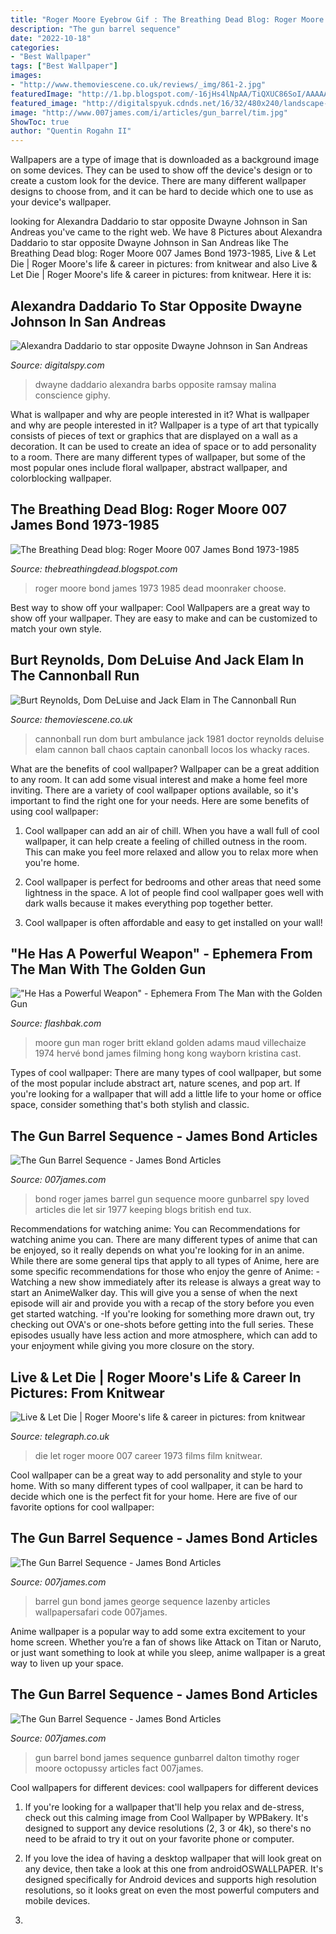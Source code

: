```yaml
---
title: "Roger Moore Eyebrow Gif : The Breathing Dead Blog: Roger Moore 007 James Bond 1973-1985"
description: "The gun barrel sequence"
date: "2022-10-18"
categories:
- "Best Wallpaper"
tags: ["Best Wallpaper"]
images:
- "http://www.themoviescene.co.uk/reviews/_img/861-2.jpg"
featuredImage: "http://1.bp.blogspot.com/-16jHs4lNpAA/TiQXUC86SoI/AAAAAAAABRE/-7fkRGY4x4M/s1600/moore.jpg"
featured_image: "http://digitalspyuk.cdnds.net/16/32/480x240/landscape-1470917828-rock-eyebrow.gif"
image: "http://www.007james.com/i/articles/gun_barrel/tim.jpg"
ShowToc: true
author: "Quentin Rogahn II"
---
```



Wallpapers are a type of image that is downloaded as a background image on some devices. They can be used to show off the device's design or to create a custom look for the device. There are many different wallpaper designs to choose from, and it can be hard to decide which one to use as your device's wallpaper.

	

		
looking for Alexandra Daddario to star opposite Dwayne Johnson in San Andreas you've came to the right web. We have 8 Pictures about Alexandra Daddario to star opposite Dwayne Johnson in San Andreas like The Breathing Dead blog: Roger Moore 007 James Bond 1973-1985, Live &amp; Let Die | Roger Moore&#039;s life &amp; career in pictures: from knitwear and also Live &amp; Let Die | Roger Moore&#039;s life &amp; career in pictures: from knitwear. Here it is:
		
    
## Alexandra Daddario To Star Opposite Dwayne Johnson In San Andreas

<img loading=lazy src="http://digitalspyuk.cdnds.net/16/32/480x240/landscape-1470917828-rock-eyebrow.gif" onerror="this.onerror=null;this.src='https://tse4.mm.bing.net/th?id=OIP.o42-j6XV4TVqCBToiWvnHgHaDt&amp;pid=15.1';" alt="Alexandra Daddario to star opposite Dwayne Johnson in San Andreas">

_Source: digitalspy.com_

>dwayne daddario alexandra barbs opposite ramsay malina conscience giphy. 

	

What is wallpaper and why are people interested in it?
What is wallpaper and why are people interested in it?
Wallpaper is a type of art that typically consists of pieces of text or graphics that are displayed on a wall as a decoration. It can be used to create an idea of space or to add personality to a room. There are many different types of wallpaper, but some of the most popular ones include floral wallpaper, abstract wallpaper, and colorblocking wallpaper.

    
## The Breathing Dead Blog: Roger Moore 007 James Bond 1973-1985

<img loading=lazy src="http://1.bp.blogspot.com/-16jHs4lNpAA/TiQXUC86SoI/AAAAAAAABRE/-7fkRGY4x4M/s1600/moore.jpg" onerror="this.onerror=null;this.src='https://tse3.mm.bing.net/th?id=OIP.yX72jBg_iGw7g3V3IEf8tAAAAA&amp;pid=15.1';" alt="The Breathing Dead blog: Roger Moore 007 James Bond 1973-1985">

_Source: thebreathingdead.blogspot.com_

>roger moore bond james 1973 1985 dead moonraker choose. 

	

Best way to show off your wallpaper:
Cool Wallpapers are a great way to show off your wallpaper. They are easy to make and can be customized to match your own style.

    
## Burt Reynolds, Dom DeLuise And Jack Elam In The Cannonball Run

<img loading=lazy src="http://www.themoviescene.co.uk/reviews/_img/861-2.jpg" onerror="this.onerror=null;this.src='https://tse3.mm.bing.net/th?id=OIP.B2vjoRRx8LT8aDMeTwAcpwHaEo&amp;pid=15.1';" alt="Burt Reynolds, Dom DeLuise and Jack Elam in The Cannonball Run">

_Source: themoviescene.co.uk_

>cannonball run dom burt ambulance jack 1981 doctor reynolds deluise elam cannon ball chaos captain canonball locos los whacky races. 

	

What are the benefits of cool wallpaper?
Wallpaper can be a great addition to any room. It can add some visual interest and make a home feel more inviting. There are a variety of cool wallpaper options available, so it's important to find the right one for your needs. Here are some benefits of using cool wallpaper: 
1. Cool wallpaper can add an air of chill. When you have a wall full of cool wallpaper, it can help create a feeling of chilled outness in the room. This can make you feel more relaxed and allow you to relax more when you're home. 

2. Cool wallpaper is perfect for bedrooms and other areas that need some lightness in the space. A lot of people find cool wallpaper goes well with dark walls because it makes everything pop together better. 

3. Cool wallpaper is often affordable and easy to get installed on your wall!

    
## &quot;He Has A Powerful Weapon&quot; - Ephemera From The Man With The Golden Gun

<img loading=lazy src="https://flashbak.com/wp-content/uploads/2018/10/The-Cast-Of-Man-With-The-Golden-Gun-sir-roger-moore-40741974-5232-3507-1200x804.jpg" onerror="this.onerror=null;this.src='https://tse3.mm.bing.net/th?id=OIP.atvLAqzHVr_gJIOQF5W3ZAHaE9&amp;pid=15.1';" alt="&quot;He Has a Powerful Weapon&quot; - Ephemera From The Man with the Golden Gun">

_Source: flashbak.com_

>moore gun man roger britt ekland golden adams maud villechaize 1974 hervé bond james filming hong kong wayborn kristina cast. 

	

Types of cool wallpaper:
There are many types of cool wallpaper, but some of the most popular include abstract art, nature scenes, and pop art. If you're looking for a wallpaper that will add a little life to your home or office space, consider something that's both stylish and classic.

    
## The Gun Barrel Sequence - James Bond Articles

<img loading=lazy src="https://www.007james.com/i/articles/gun_barrel/roger.jpg" onerror="this.onerror=null;this.src='https://tse4.mm.bing.net/th?id=OIP.jhOTWRtrm8CWKBV6KSZJhAHaDI&amp;pid=15.1';" alt="The Gun Barrel Sequence - James Bond Articles">

_Source: 007james.com_

>bond roger james barrel gun sequence moore gunbarrel spy loved articles die let sir 1977 keeping blogs british end tux. 

	

Recommendations for watching anime: You can
Recommendations for watching anime you can. There are many different types of anime that can be enjoyed, so it really depends on what you're looking for in an anime. While there are some general tips that apply to all types of Anime, here are some specific recommendations for those who enjoy the genre of Anime: 
-Watching a new show immediately after its release is always a great way to start an AnimeWalker day. This will give you a sense of when the next episode will air and provide you with a recap of the story before you even get started watching. 
-If you're looking for something more drawn out, try checking out OVA's or one-shots before getting into the full series. These episodes usually have less action and more atmosphere, which can add to your enjoyment while giving you more closure on the story.

    
## Live &amp; Let Die | Roger Moore&#039;s Life &amp; Career In Pictures: From Knitwear

<img loading=lazy src="https://www.telegraph.co.uk/content/dam/obituaries/2017/05/23/TELEMMGLPICT000014099627_trans_NvBQzQNjv4Bqi7fXqjy78frWG33CIVt5_glzgmDY3AWURA6pSwanZWo.jpeg?imwidth=450" onerror="this.onerror=null;this.src='https://tse1.mm.bing.net/th?id=OIP.JlD6D35Y40IYKswwWODH_QHaL2&amp;pid=15.1';" alt="Live &amp; Let Die | Roger Moore&#039;s life &amp; career in pictures: from knitwear">

_Source: telegraph.co.uk_

>die let roger moore 007 career 1973 films film knitwear. 

	

Cool wallpaper can be a great way to add personality and style to your home. With so many different types of cool wallpaper, it can be hard to decide which one is the perfect fit for your home. Here are five of our favorite options for cool wallpaper: 

    
## The Gun Barrel Sequence - James Bond Articles

<img loading=lazy src="http://www.007james.com/i/articles/gun_barrel/ohmss_george_gbs.jpg" onerror="this.onerror=null;this.src='https://tse1.mm.bing.net/th?id=OIP.QA_eHILKULPykWHsr7HcJQHaDA&amp;pid=15.1';" alt="The Gun Barrel Sequence - James Bond Articles">

_Source: 007james.com_

>barrel gun bond james george sequence lazenby articles wallpapersafari code 007james. 

	

Anime wallpaper is a popular way to add some extra excitement to your home screen. Whether you’re a fan of shows like Attack on Titan or Naruto, or just want something to look at while you sleep, anime wallpaper is a great way to liven up your space.

    
## The Gun Barrel Sequence - James Bond Articles

<img loading=lazy src="http://www.007james.com/i/articles/gun_barrel/tim.jpg" onerror="this.onerror=null;this.src='https://tse4.mm.bing.net/th?id=OIP.c7OIzd3ngQCtFTCV0JVlVgHaDL&amp;pid=15.1';" alt="The Gun Barrel Sequence - James Bond Articles">

_Source: 007james.com_

>gun barrel bond james sequence gunbarrel dalton timothy roger moore octopussy articles fact 007james. 

	

Cool wallpapers for different devices:
cool wallpapers for different devices 

1. If you're looking for a wallpaper that'll help you relax and de-stress, check out this calming image from Cool Wallpaper by WPBakery. It's designed to support any device resolutions (2, 3 or 4k), so there's no need to be afraid to try it out on your favorite phone or computer.

2. If you love the idea of having a desktop wallpaper that will look great on any device, then take a look at this one from androidOSWALLPAPER. It's designed specifically for Android devices and supports high resolution resolutions, so it looks great on even the most powerful computers and mobile devices.

3.

